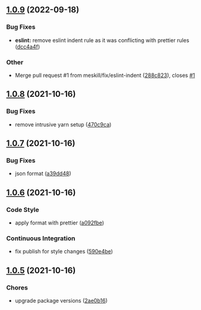 ## [1.0.9](https://github.com/meskill/sharec-config/compare/v1.0.8...v1.0.9) (2022-09-18)

### Bug Fixes

- **eslint:** remove eslint indent rule as it was conflicting with prettier rules ([dcc4a4f](https://github.com/meskill/sharec-config/commit/dcc4a4f0bc26e9ae19fc77dff4bf8d2f7d29ed63))

### Other

- Merge pull request #1 from meskill/fix/eslint-indent ([288c823](https://github.com/meskill/sharec-config/commit/288c8234642366ea47454e4fafaba7d16c65c9d9)), closes [#1](https://github.com/meskill/sharec-config/issues/1)

## [1.0.8](https://github.com/meskill/sharec-config/compare/v1.0.7...v1.0.8) (2021-10-16)

### Bug Fixes

- remove intrusive yarn setup ([470c9ca](https://github.com/meskill/sharec-config/commit/470c9ca65a8b6546cfbd28141bd1945afda7eac9))

## [1.0.7](https://github.com/meskill/sharec-config/compare/v1.0.6...v1.0.7) (2021-10-16)

### Bug Fixes

- json format ([a39dd48](https://github.com/meskill/sharec-config/commit/a39dd480500e6bda1a4b2954658d44d94f44d6a1))

## [1.0.6](https://github.com/meskill/sharec-config/compare/v1.0.5...v1.0.6) (2021-10-16)

### Code Style

- apply format with prettier ([a092fbe](https://github.com/meskill/sharec-config/commit/a092fbe974a70812e6966dda3ae8c0bc7ead3176))

### Continuous Integration

- fix publish for style changes ([590e4be](https://github.com/meskill/sharec-config/commit/590e4be969fe53986270676d404fe703a607e298))

## [1.0.5](https://github.com/meskill/sharec-config/compare/v1.0.4...v1.0.5) (2021-10-16)

### Chores

- upgrade package versions ([2ae0b16](https://github.com/meskill/sharec-config/commit/2ae0b16acfdb8cdec63c4c3aa6d56afa6be02b71))
